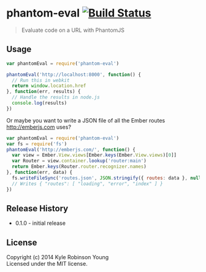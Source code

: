 # phantom-eval [![Build Status](https://travis-ci.org/shama/phantom-eval.svg)](https://travis-ci.org/shama/phantom-eval)

> Evaluate code on a URL with PhantomJS

## Usage

``` js
var phantomEval = require('phantom-eval')

phantomEval('http://localhost:8000', function() {
  // Run this in webkit
  return window.location.href
}, function(err, results) {
  // Handle the results in node.js
  console.log(results)
})
```

Or maybe you want to write a JSON file of all the Ember routes http://emberjs.com uses?

``` js
var phantomEval = require('phantom-eval')
var fs = require('fs')
phantomEval('http://emberjs.com/', function() {
  var view = Ember.View.views[Ember.keys(Ember.View.views)[0]]
  var Router = view.container.lookup('router:main')
  return Ember.keys(Router.router.recognizer.names)
}, function(err, data) {
  fs.writeFileSync('routes.json', JSON.stringify({ routes: data }, null, 2))
  // Writes { "routes": [ "loading", "error", "index" ] }
})
```

## Release History

* 0.1.0 - initial release

## License
Copyright (c) 2014 Kyle Robinson Young  
Licensed under the MIT license.
